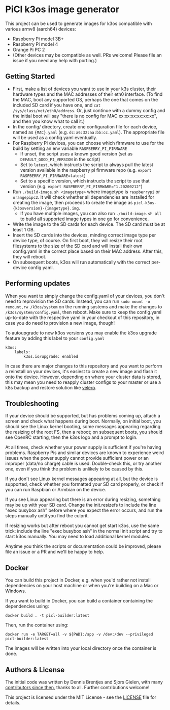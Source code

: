 # PiCl k3os image generator

This project can be used to generate images for k3os compatible with various armv8 (aarch64) devices:

- Raspberry Pi model 3B+
- Raspberry Pi model 4
- Orange Pi PC 2
- (Other devices may be compatible as well. PRs welcome! Please file an issue if you need any help with porting.)

## Getting Started

- First, make a list of devices you want to use in your k3s cluster, their hardware types and the MAC addresses of their eth0 interface. (To find the MAC, boot any supported OS, perhaps the one that comes on the included SD card if you have one, and `cat /sys/class/net/eth0/address`. Or, just continue with a dummy config and the initial boot will say "there is no config for MAC xx:xx:xx:xx:xx:xx", and then you know what to call it.)
- In the config/ directory, create one configuration file for each device, named as `{MAC}.yaml` (e.g. `dc:a6:32:aa:bb:cc.yaml`). The appropriate file will be used as a config.yaml eventually.
- For Raspberry Pi devices, you can choose which firmware to use for the build by setting an env variable `RASPBERRY_PI_FIRMWARE`
    - If unset, the script uses a known good version (set as `DEFAULT_GOOD_PI_VERSION` in the script)
    - Set to `latest`, which instructs the script to always pull the latest version available in the raspberry pi firmware repo (e.g. `export RASPBERRY_PI_FIRMWARE=latest`)
    - Set to a specific version, which instructs the script to use that version (e.g. `export RASPBERRY_PI_FIRMWARE="1.20200212"`)
- Run `./build-image.sh <imagetype>` where imagetype is `raspberrypi` or `orangepipc2`. It will check whether all dependencies are installed for creating the image, then proceeds to create the image as `picl-k3os-{k3osversion}-{imagetype}.img`.
  - If you have multiple images, you can also run `./build-image.sh all` to build all supported image types in one go for convenience.
- Write the image to the SD cards for each device. The SD card must be at least 1 GB.
- Insert the SD cards into the devices, minding correct image type per device type, of course. On first boot, they will resize their root filesystems to the size of the SD card and will install their own config.yaml in the correct place based on their MAC address. After this, they will reboot.
- On subsequent boots, k3os will run automatically with the correct per-device config.yaml.

## Performing updates

When you want to simply change the config.yaml of your devices, you don't need to reprovision the SD cards. Instead, you can
run `sudo mount -o remount,rw /k3os/system` on the running systems and make the changes to `/k3os/system/config.yaml`, then
reboot. Make sure to keep the config.yaml up-to-date with the respective yaml in your checkout of this repository, in case
you do need to provision a new image, though!

To autoupgrade to new k3os versions you may enable the k3os upgrade feature by adding this label to your `config.yaml`
```
k3os:
    labels:
        k3os.io/upgrade: enabled

```

In case there are major changes to this repository and you want to perform a reinstall on your devices, it's
easiest to create a new image and flash it onto the device. However, depending on where your cluster data is stored, this may
mean you need to reapply cluster configs to your master or use a k8s backup and restore solution like [velero](https://velero.io/).

## Troubleshooting

If your device should be supported, but has problems coming up, attach a screen and check what happens during boot. Normally,
on initial boot, you should see the Linux kernel booting, some messages appearing regarding the resizing of the root FS, then
a reboot; on subsequent boots, you should see OpenRC starting, then the k3os logo and a prompt to login.

At all times, check whether your power supply is sufficient if you're having problems. Raspberry Pis and similar devices are
known to experience weird issues when the power supply cannot provide sufficient power or an improper (data/no charge) cable
is used. Double-check this, or try another one, even if you think the problem is unlikely to be caused by this.

If you don't see Linux kernel messages appearing at all, but the device is supported, check whether you formatted your SD card properly, or check if you can run Raspbian or Armbian on the device.

If you see Linux appearing but there is an error during resizing, something may be up with your SD card. Change the
init.resizefs to include the line "exec busybox ash" before where you expect the error occurs, and run the steps manually
until you find the culprit.

If resizing works but after reboot you cannot get start k3os, use the same trick: include the line "exec busybox ash" in
the normal init script and try to start k3os manually. You may need to load additional kernel modules.

Anytime you think the scripts or documentation could be improved, please file an issue or a PR and we'll be happy to help.

## Docker

You can build this project in Docker, e.g. when you'd rather not install dependencies on your host machine or when you're
building on a Mac or Windows.

If you want to build in Docker, you can build a container containing the dependencies using:

```
docker build . -t picl-builder:latest
```

Then, run the container using:

```
docker run -e TARGET=all -v ${PWD}:/app -v /dev:/dev --privileged picl-builder:latest
```

The images will be written into your local directory once the container is done.

## Authors & License

The initial code was written by Dennis Brentjes and Sjors Gielen, with many
[contributors since then](https://github.com/sgielen/picl-k3os-image-generator/graphs/contributors),
thanks to all. Further contributions welcome!

This project is licensed under the MIT License - see the [LICENSE](LICENSE) file for details.
